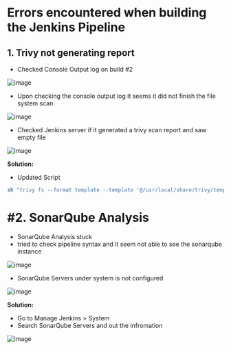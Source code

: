 # Errors encountered when building the Jenkins Pipeline

## 1. Trivy not generating report
  - Checked Console Output log on build #2

  ![image](https://github.com/JRTugs/DevOps-CI-CD-on-AWS-EC2-instance/assets/29426766/35e079ab-92b4-4bd6-96a3-a94e4d0c4838)

  - Upon checking the console output log it seems it did not finish the file system scan

  ![image](https://github.com/JRTugs/DevOps-CI-CD-on-AWS-EC2-instance/assets/29426766/c52bff1d-6a59-42a1-b508-a501559e6a29)

  - Checked Jenkins server if it generated a trivy scan report and saw empty file

  ![image](https://github.com/JRTugs/DevOps-CI-CD-on-AWS-EC2-instance/assets/29426766/1f4cd1eb-19aa-4e70-9292-f417546d2aac)

**Solution:**
  - Updated Script
```bash
sh "trivy fs --format template --template '@/usr/local/share/trivy/templates/html.tpl' -o trivy-fs-report.html ."
```

# #2. SonarQube Analysis
  - SonarQube Analysis stuck
  - tried to check pipeline syntax and it seem not able to see the sonarqube instance

  ![image](https://github.com/JRTugs/DevOps-CI-CD-on-AWS-EC2-instance/assets/29426766/f1ed2cf2-626e-4167-9a8b-8b800883ea52)

  - SonarQube Servers under system is not configured

  ![image](https://github.com/JRTugs/DevOps-CI-CD-on-AWS-EC2-instance/assets/29426766/33dd4e34-823d-4b5b-8358-99fe6cae9115)

**Solution:**
  - Go to Manage Jenkins > System
  - Search SonarQube Servers and out the infromation

  ![image](https://github.com/JRTugs/DevOps-CI-CD-on-AWS-EC2-instance/assets/29426766/c042f818-408b-421b-9105-ff42ba68ba8a)
